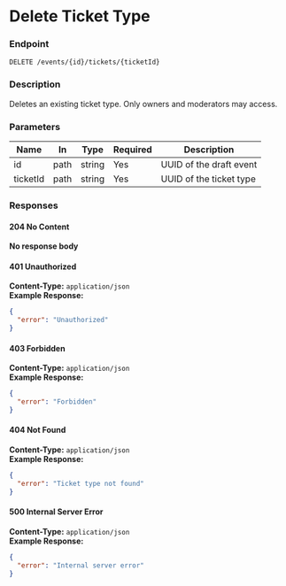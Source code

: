 # Delete Ticket Type

### Endpoint

`DELETE /events/{id}/tickets/{ticketId}`

### Description

Deletes an existing ticket type. Only owners and moderators may access.

### Parameters

| Name     | In   | Type   | Required | Description             |
| -------- | ---- | ------ | -------- | ----------------------- |
| id       | path | string | Yes      | UUID of the draft event |
| ticketId | path | string | Yes      | UUID of the ticket type |

### Responses

#### 204 No Content

**No response body**

#### 401 Unauthorized

**Content-Type:** `application/json`  
**Example Response:**

```json
{
  "error": "Unauthorized"
}
```

#### 403 Forbidden

**Content-Type:** `application/json`  
**Example Response:**

```json
{
  "error": "Forbidden"
}
```

#### 404 Not Found

**Content-Type:** `application/json`  
**Example Response:**

```json
{
  "error": "Ticket type not found"
}
```

#### 500 Internal Server Error

**Content-Type:** `application/json`  
**Example Response:**

```json
{
  "error": "Internal server error"
}
```
